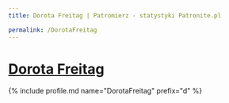 ```yaml
---
title: Dorota Freitag | Patromierz - statystyki Patronite.pl

permalink: /DorotaFreitag
---
```


# [Dorota Freitag](https://patronite.pl/DorotaFreitag)

{% include profile.md name="DorotaFreitag" prefix="d" %}

